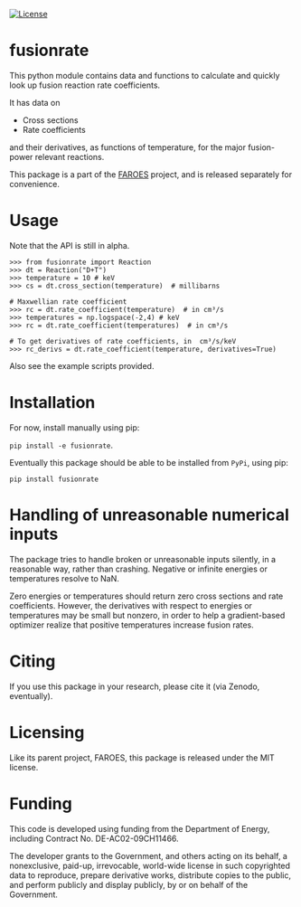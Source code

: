 [![License](https://img.shields.io/badge/License-MIT-blue.svg)](https://opensource.org/licenses/MIT)

fusionrate
==========

This python module contains data and functions to calculate and quickly look up fusion reaction rate coefficients.

It has data on

- Cross sections
- Rate coefficients

and their derivatives, as functions of temperature, for the major fusion-power relevant reactions.

This package is a part of the [FAROES](https://github.com/Plasmacontrol/FAROES) project, and is released separately for convenience.

Usage
=====

Note that the API is still in alpha.

```
>>> from fusionrate import Reaction
>>> dt = Reaction("D+T")
>>> temperature = 10 # keV
>>> cs = dt.cross_section(temperature)  # millibarns

# Maxwellian rate coefficient
>>> rc = dt.rate_coefficient(temperature)  # in cm³/s
>>> temperatures = np.logspace(-2,4) # keV
>>> rc = dt.rate_coefficient(temperatures)  # in cm³/s

# To get derivatives of rate coefficients, in  cm³/s/keV
>>> rc_derivs = dt.rate_coefficient(temperature, derivatives=True)
```
Also see the example scripts provided.

Installation
============

For now, install manually using pip:

`pip install -e fusionrate`.

Eventually this package should be able to be installed from `PyPi`, using pip:

`pip install fusionrate`

Handling of unreasonable numerical inputs
=========================================
The package tries to handle broken or unreasonable inputs silently, in a reasonable way, rather than crashing. 
Negative or infinite energies or temperatures resolve to NaN.

Zero energies or temperatures should return zero cross sections and rate coefficients.
However, the derivatives with respect to energies or temperatures may be small but nonzero,
in order to help a gradient-based optimizer realize that positive temperatures increase fusion rates.

Citing
======

If you use this package in your research, please cite it (via Zenodo, eventually).

Licensing
=========

Like its parent project, FAROES, this package is released under the MIT license.

Funding
=======

This code is developed using funding from the Department of Energy,
including Contract No. DE-AC02-09CH11466.

The developer grants to the Government, and others acting on its behalf,
a nonexclusive, paid-up, irrevocable, world-wide license in such copyrighted data to reproduce,
prepare derivative works, distribute copies to the public,
and perform publicly and display publicly, by or on behalf of the Government.

